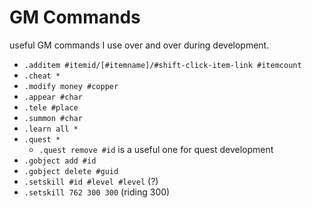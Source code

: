 # GM Commands

useful GM commands I use over and over during development.

- `.additem #itemid/[#itemname]/#shift-click-item-link #itemcount`
- `.cheat *`
- `.modify money #copper`
- `.appear #char`
- `.tele #place`
- `.summon #char`
- `.learn all *`
- `.quest *`
    - `.quest remove #id` is a useful one for quest development
- `.gobject add #id`
- `.gobject delete #guid`
- `.setskill #id #level #level` (?)
- `.setskill 762 300 300` (riding 300)